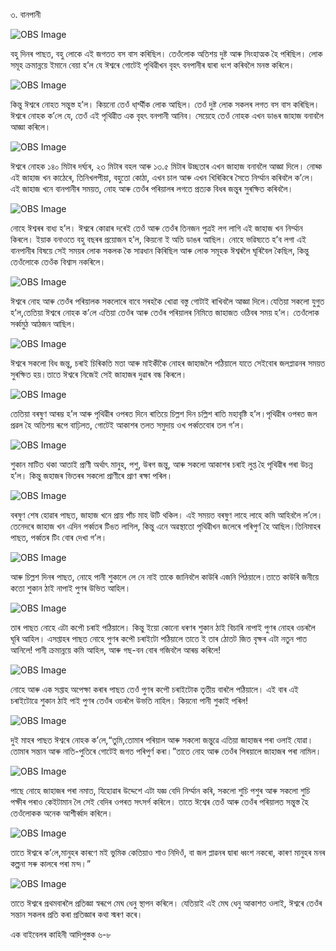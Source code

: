 ৩. বানপানী

![OBS Image](https://cdn.door43.org/obs/jpg/360px/obs-en-03-01.jpg)

বহু দিনৰ পাছত, বহু লোকে এই জগতত বস বাস কৰিছিল। তেওঁলোক অতিশয় দুষ্ট আৰু সিংহাত্মক হৈ পৰিছিল। লোক সমূহ ক্ৰমান্নয়ে ইমানে বেয়া হ’ল যে ঈশ্বৰে গোটেই পৃথিৱীখন বৃহৎ বনপানীৰ দ্বাৰা ধংশ কৰিবলৈ মনস্ত কৰিলে। 

![OBS Image](https://cdn.door43.org/obs/jpg/360px/obs-en-03-02.jpg)

কিন্তু ঈশ্বৰে নোহত সন্তুস্ত হ’ল। কিয়নো তেওঁ ধা্ৰ্ম্মীক লোক আছিল। তেওঁ দুষ্ট লোক সকলৰ লগত বস বাস কৰিছিল। ঈশ্বৰে নোহক ক’লে যে, তেওঁ এই পৃথিৱীত এক বৃহৎ বনপানী আনিব। সেয়েহে তেওঁ নোহক এখন ডাঙৰ জাহাজ বনাবলৈ আজ্ঞা কৰিলে। 

![OBS Image](https://cdn.door43.org/obs/jpg/360px/obs-en-03-03.jpg)

ঈশ্বৰে নোহক ১৪০ মিটাৰ দৰ্ঘ্যৰ, ২৩ মিটাৰ বহল আৰু ১৩.৫ মিটাৰ উচ্ছতাৰ এখন জাহাজ বনাবলৈ আজ্ঞা দিলে। নোহ্ক এই জাহাজ খন কাঠেৰে, তিনিখলপীয়া, বহুতো কোঠা, এখন চাল আৰু এখন খিৰিকিৰে সৈতে নিৰ্ম্মান কৰিবলৈ ক’লে। এই জাহাজ খনে বানপানীৰ সময়ত, নোহ আৰু তেওঁৰ পৰিয়ালৰ লগতে প্ৰত্যক বিধৰ জন্তুৰ সুৰক্ষিত কৰিবলৈ।  

![OBS Image](https://cdn.door43.org/obs/jpg/360px/obs-en-03-04.jpg)

নোহে ঈশ্বৰৰ বাধ্য হ’ল। ঈশ্বৰে কোৱাৰ দৰেই তেওঁ আৰু তেওঁৰ তিনজন পুত্ৰই লগ লাগি এই জাহাজ খন নিৰ্ম্মান কিৰলে। ইয়াক বনাওতে বহু বছৰৰ প্ৰয়োজন হ’ল, কিয়নো ই অতি ডাঙৰ আছিল। নোহে ভৱিষ্যতে হ’ব লগা এই বানপানীৰ  বিষয়ে সেই সময়ৰ লোক সকলক কৈ সাৱধান কিৰিছিল আৰু লোক সমূহক ঈশ্বৰলৈ ঘূৰিবৈল কৈছিল, কিন্তু তেওঁলোকে তেওঁক বিশ্বাস নকৰিলে। 

![OBS Image](https://cdn.door43.org/obs/jpg/360px/obs-en-03-05.jpg)

ঈশ্বৰে নোহ আৰু তেওঁৰ পৰিয়ালক সকলোৰে বাবে সৰহকৈ খোৱা বস্তু গোটাই ৰাখিবলৈ আজ্ঞা দিলে।যেতিয়া সকলো যুগুত হ’ল,তেতিয়া ঈশ্বৰে নোহক ক’লে এতিয়া তেওঁৰ আৰু তেওঁৰ পৰিয়ালৰ নিমিত্তে জাহাজত ওঠিবৰ সময় হ’ল। তেওঁলোক সৰ্ব্বমুঠ আঠজন আছিল।   

![OBS Image](https://cdn.door43.org/obs/jpg/360px/obs-en-03-06.jpg)

ঈশ্বৰে সকলো বিধ জন্তু, চৰাই চিৰিকতি মতা আৰু মাইকীকৈ নোহৰ জাহাজলৈ পঠিয়ালে যাতে সেইবোৰ জলপ্লাৱনৰ সময়ত সুৰক্ষিত হয়।তাতে ঈশ্বৰে নিজেই সেই জাহাজৰ দুৱাৰ বন্ধ কিৰলে।       

![OBS Image](https://cdn.door43.org/obs/jpg/360px/obs-en-03-07.jpg)

তেতিয়া বৰষুণ আৰম্ভ হ’ল আৰু পৃথিৱীৰ ওপৰত দিনে ৰাতিয়ে চিল্লশ দিন চল্লিশ ৰাতি মহাবৃষ্টি হ’ল।পৃথিৱীৰ ওপৰত জল প্ৰৱল হৈ অতিশয় ৰূপে বাঢ়িলত, গোটেই আকাশৰ তলত সমুদায় ওখ পৰ্ব্বতবোৰ তল গ’ল।

![OBS Image](https://cdn.door43.org/obs/jpg/360px/obs-en-03-08.jpg)

শুকান মাটিত থকা আতাই প্ৰাণী অৰ্থাৎ মানুহ, পশু, উৰগ জন্তু, আৰু সকলো আকাশৰ চৰাই লুপ্ত হৈ পৃথিৱীৰ পৰা উচন্ন হ’ল। কিন্তু জহাজৰ ভিতৰৰ সকলো প্ৰাণীৰে প্ৰাণ ৰক্ষা পৰিল। 

![OBS Image](https://cdn.door43.org/obs/jpg/360px/obs-en-03-09.jpg)

বৰষুণ শেষ হোৱাৰ পাছত, জাহাজ খনে প্ৰায় পাঁচ মাহ উটি থকিল। এই সময়ত বৰষুণ লাহে লাহে কমি আহিবলৈ ল’লে।তেনেদৰে জাহাজ খন এদিন পৰ্ব্বতৰ টিঙত লাগিল, কিন্তু এনে অৱস্থাতো পৃথিৱীখন জলেৰে পৰিপুৰ্ণ হৈ আছিল।তিনিমাহৰ পাছত, পৰ্ব্বতৰ টিং বোৰ দেখা গ’ল।  

![OBS Image](https://cdn.door43.org/obs/jpg/360px/obs-en-03-10.jpg)

আৰু চিল্লশ দিনৰ পাছত, নোহে পানী শুকালে লে নে নাই তাকে জানিবলৈ  কাউৰি এজনি পিঠয়ালে।তাতে কাউৰি জনীয়ে কতো শুকান ঠাই নাপাই পুণৰ উভিত আহিল।  

![OBS Image](https://cdn.door43.org/obs/jpg/360px/obs-en-03-11.jpg)

তাৰ পাছত নোহে এটা কপৌ চৰাই পঠিয়ালে। কিন্তু ইয়ো কোনো ধৰণৰ শুকান ঠাই বিচাৰি নাপাই  পুণৰ নোহৰ ওচৰলৈ ঘূৰি আহিল। এসপ্তাহৰ পাছত নোহে পুণৰ কপৌ চৰাইটো পঠিয়ালে তাতে ই তাৰ ঠোতট জিত বৃক্ষৰ এটা নতুন পাত আনিলে! পানী ক্ৰমান্নয়ে কমি আহিল, আৰু গছ-বন বোৰ গজিবলৈ আৰম্ভ কৰিলে!  

![OBS Image](https://cdn.door43.org/obs/jpg/360px/obs-en-03-12.jpg)

নোহে আৰু এক সপ্তাহ অপেক্ষা কৰাৰ পাছত তেওঁ পুণৰ কপৌ চৰাইটোক তৃতীয় বাৰলৈ পঠিয়ালে। এই বাৰ এই চৰাইটোৱে শুকান ঠাই পাই পুণৰ তেওঁৰ ওচৰলৈ উভতি নাহিল। কিয়নো পানী শুকাই পৰিল!

![OBS Image](https://cdn.door43.org/obs/jpg/360px/obs-en-03-13.jpg)

দুই মাহৰ পাছত ঈশ্বৰে নোহক ক’লে,“তুমি,তোমাৰ পৰিয়াল আৰু সকলো জন্তুৱে এতিয়া জাহাজৰ পৰা ওলাই যোৱা।তোমাৰ সন্তান আৰু নাতি-পুতিৰে গোটেই জগত পৰিপুৰ্ণ কৰা।”তাতে নোহ আৰু তেওঁৰ পিৰয়ালে জাহাজৰ পৰা নামিল। 

![OBS Image](https://cdn.door43.org/obs/jpg/360px/obs-en-03-14.jpg)

পাছে নোহে জাহাজৰ পৰা নমাত, যিহোৱাৰ উদ্দেশে এটা যজ্ঞ বেদি নিৰ্ম্মান কৰি, সকলো শুচি পশুৰ আৰু সকলো শুচি পক্ষীৰ পৰাও কেইটামান লৈ সেই বেদিৰ ওপৰত সৎসৰ্গ কৰিলে। তাতে ঈশ্বেৰ তেওঁ আৰু তেওঁৰ পৰিয়ালত সন্তুস্ত হৈ তেওঁলোকক অনেক আশীৰ্ব্বাদ কৰিলে।

![OBS Image](https://cdn.door43.org/obs/jpg/360px/obs-en-03-15.jpg)

তাতে ঈশ্বৰে ক’লে,মানুহৰ কাৰণে মই ভুমিক কেতিয়াও শাও নিদিওঁ, বা জল প্লাৱনৰ দ্বাৰা ধ্বংশ নকৰো, কাৰণ মানুহৰ মনৰ কল্পনা সৰু কালৰে পৰা মন্দ।” 

![OBS Image](https://cdn.door43.org/obs/jpg/360px/obs-en-03-16.jpg)

তাতে ঈশ্বৰে প্ৰথমবাৰলৈ প্ৰতিজ্ঞা স্বৰূপে মেঘ ধেনু স্থাপন কৰিলে। যেতিয়াই এই মেঘ ধেনু আকাশত ওলাই, ঈশ্বৰে তেওঁৰ সন্তান সকলৰ প্ৰতি কৰা প্ৰতিজ্ঞাৰ কথা স্মৰণ কৰে।  

এক বাইবেলৰ কাহিনী আদিপুস্তক ৬-৮

